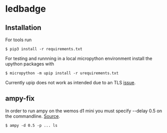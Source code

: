 # ledbadge

## Installation

For tools run

    $ pip3 install -r requirements.txt

For testing and runnning in a local micropython environment install 
the upython packages with

	$ micropython -m upip install -r urequirements.txt

Currently upip does not work as intended due to an TLS
[issue](https://github.com/micropython/micropython-lib/issues/69).

## ampy-fix

In order to run ampy on the wemos d1 mini you must specify --delay 0.5 on the commandline.
[Source](https://github.com/adafruit/ampy/issues/19).

    $ ampy -d 0.5 -p ... ls

